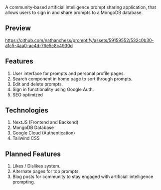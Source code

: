 A community-based artificial intelligence prompt sharing application, that allows users to sign in and share prompts to a MongoDB database.

## Preview

https://github.com/nathanchess/promptify/assets/59159552/532c0b30-a1c5-4aa0-ac4d-76e5c8c4930d

## Features
1. User interface for prompts and personal profile pages.
2. Search component in home page to sort through prompts.
3. Edit and delete prompts.
4. Sign in functionality using Google Auth. 
5. SEO optimized

## Technologies 
1. NextJS (Frontend and Backend)
2. MongoDB Database
3. Google Cloud (Authentication)
4. Tailwind CSS

## Planned Features
1. Likes / Dislikes system.
2. Alternate pages for top prompts.
3. Blog posts for community to stay engaged with artificiall intelligence prompting.

